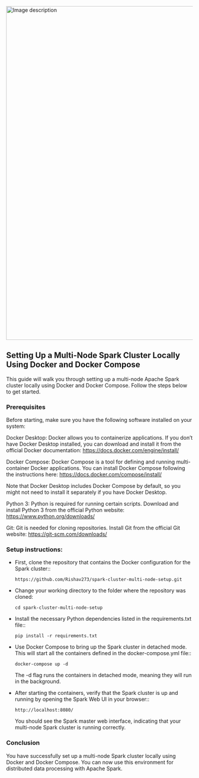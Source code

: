 <img src="https://github.com/user-attachments/assets/f2d90a13-94e3-4c9b-91e3-8b74d8b0e85f" alt="Image description" width="900" />


## Setting Up a Multi-Node Spark Cluster Locally Using Docker and Docker Compose

This guide will walk you through setting up a multi-node Apache Spark cluster locally using Docker and Docker Compose. Follow the steps below to get started.

### Prerequisites
Before starting, make sure you have the following software installed on your system:

Docker Desktop: Docker allows you to containerize applications. If you don’t have Docker Desktop installed, you can download and install it from the official Docker documentation:
https://docs.docker.com/engine/install/

Docker Compose: Docker Compose is a tool for defining and running multi-container Docker applications. You can install Docker Compose following the instructions here:
https://docs.docker.com/compose/install/

Note that Docker Desktop includes Docker Compose by default, so you might not need to install it separately if you have Docker Desktop.

Python 3: Python is required for running certain scripts. Download and install Python 3 from the official Python website:
https://www.python.org/downloads/

Git: Git is needed for cloning repositories. Install Git from the official Git website:
https://git-scm.com/downloads/

### Setup instructions:

* First, clone the repository that contains the Docker configuration for the Spark cluster::
  ```
  https://github.com/Rishav273/spark-cluster-multi-node-setup.git
  ```
  
* Change your working directory to the folder where the repository was cloned:
  ```
  cd spark-cluster-multi-node-setup
  ```
  

* Install the necessary Python dependencies listed in the requirements.txt file::
  ```
  pip install -r requirements.txt
  ```
  
  
* Use Docker Compose to bring up the Spark cluster in detached mode. This will start all the containers defined in the docker-compose.yml file::
  ```
  docker-compose up -d
  ```
  The -d flag runs the containers in detached mode, meaning they will run in the background.
  

* After starting the containers, verify that the Spark cluster is up and running by opening the Spark Web UI in your browser::
  ```  
  http://localhost:8080/
  ```
  You should see the Spark master web interface, indicating that your multi-node Spark cluster is running correctly.

### Conclusion
You have successfully set up a multi-node Spark cluster locally using Docker and Docker Compose. You can now use this environment for distributed data processing with Apache Spark.
